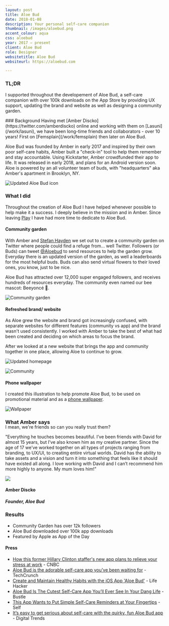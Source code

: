 ```yaml
---
layout: post
title: Aloe Bud
date: 2018-01-08
description: Your personal self-care companion
thumbnail: /images/aloebud.png
accent_colour: aqua
css: aloebud
year: 2017 – present
client: Aloe Bud
role: Designer
websitetitle: Aloe Bud
websiteurl: https://aloebud.com

---
```


<div class="text_container" markdown="1">

### TL;DR
I supported throughout the developement of Aloe Bud, a self-care companion with over 100k downloads on the App Store by providing UX support, updating the brand and website as well as designing a community garden.

<div class="flex_container">
<div class="two-third" markdown="1">
### Background
Having met [Amber Discko](https://twitter.com/amberdiscko) online and working with them on [Lasuni](/work/lasuni), we have been long-time friends and collaborators - over 10 years! First on [Femsplain](/work/femsplain) then later on Aloe Bud.

Aloe Bud was founded by Amber in early 2017 and inspired by their own poor self-care habits, Amber built a "check-in" tool to help them remember and stay accountable. Using Kickstarter, Amber crowdfunded their app to life. It was released in early 2018, and plans for an Android version soon. Aloe is powered by an all volunteer team of buds, with "headquarters" aka Amber's apartment in Brooklyn, NY.
</div>
<div class="one-third">
<img src="/images/aloe/aloebudicon.png" alt="Updated Aloe Bud icon" title="Updated Aloe Bud icon" />
</div>
</div>


### What I did
Throughout the creation of Aloe Bud I have helped whenever possible to help make it a success. I deeply believe in the mission and in Amber. Since leaving [Play](/work/play) I have had more time to dedicate to Aloe Bud.

#### Community garden
With Amber and [Stefan Hayden](https://twitter.com/StefanHayden) we set out to create a community garden on Twitter where people could find a refuge from... well Twitter. Followers (or Buds) can tweet [@Aloebud](https://twitter.com/aloebud) to send resources to help the garden grow. Everyday there is an updated version of the garden, as well a leaderboards for the most helpful buds. Buds can also send virtual flowers to their loved ones, you know, just to be nice.

Aloe Bud has attracted over 12,000 super engaged followers, and receives hundreds of resources everyday. The community even named our bee mascot: Beeyoncé 🐝.

![Community garden](/images/aloe/garden.jpg)

#### Refreshed brand/ website
As Aloe grew the website and brand got increasingly confused, with separate websites for different features (community vs app) and the brand wasn't used consistently. I worked with Amber to take the best of what had been created and deciding on which areas to focus the brand.

After we looked at a new website that brings the app and community together in one place, allowing Aloe to continue to grow.

![Updated homepage](/images/aloe/aloebud_home.png)

![Community](/images/aloe/community.png)

#### Phone wallpaper
I created this illustration to help promote Aloe Bud, to be used on promotional material and as a [phone wallpaper](https://gumroad.com/l/aloebudspring).

![Wallpaper](/images/aloe/wallpaper.png)

### What Amber says
<p style="margin-top:-20px;">I mean, we're friends so can you really trust them?</p>

</div>
<div class="testimonial-carousel js-flickity" data-flickity='{ "pageDots": false, "prevNextButtons": false}'>
<div class="testimonial">
  <p>
  "Everything he touches becomes beautiful. I’ve been friends with David for almost 15 years, but I’ve also known him as my creative partner. Since the age of 17 we’ve worked together on all types of projects ranging from branding, to UX/UI, to creating entire virtual worlds. David has the ability to take assets and a vision and turn it into something that feels like it should have existed all along. I love working with David and I can’t recommend him more highly to anyone. My mum loves him!"
  </p>
  <img src="/images/people/amber_discko.jpg"/>
  <h4>Amber Discko</h4>
  <h5>Founder, Aloe Bud</h5>
</div>
</div>
<div class="text_container" markdown="1">

### Results
- Community Garden has over 12k followers
- Aloe Bud downloaded over 100k app downloads
- Featured by Apple as App of the Day


#### Press
- [How this former Hillary Clinton staffer's new app plans to relieve your stress at work](https://www.cnbc.com/2018/04/20/former-hillary-clinton-staffers-new-app-helps-relieve-stress-at-work.html) - CNBC
- [Aloe Bud is the adorable self-care app you’ve been waiting for](https://techcrunch.com/2018/04/27/aloe-bud-is-the-adorable-self-care-app-youve-been-waiting-for/) - TechCrunch
- [Create and Maintain Healthy Habits with the iOS App 'Aloe Bud'](https://lifehacker.com/create-and-maintain-healthy-habits-with-the-ios-app-alo-1827168141) - Life Hacker
- [Aloe Bud Is The Cutest Self-Care App You’ll Ever See In Your Dang Life](https://www.bustle.com/p/aloe-bud-is-the-cutest-self-care-app-youll-ever-see-in-your-dang-life-8909615) - Bustle
- [This App Wants to Put Simple Self-Care Reminders at Your Fingertips](https://www.self.com/story/amber-discko-self-care-aloe) - Self
- [It’s easy to get serious about self-care with the quirky, fun Aloe Bud app](https://www.digitaltrends.com/mobile/app-attack-aloe-bud/) - Digital Trends

</div>
